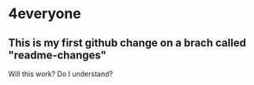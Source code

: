 # 4everyone

## This is my first github change on a brach called "readme-changes"

Will this work? Do I understand?
